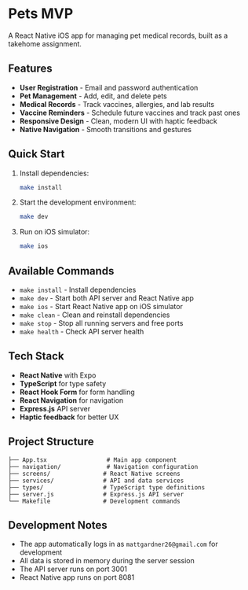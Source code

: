 # Pets MVP

A React Native iOS app for managing pet medical records, built as a takehome assignment.

## Features

- **User Registration** - Email and password authentication
- **Pet Management** - Add, edit, and delete pets
- **Medical Records** - Track vaccines, allergies, and lab results
- **Vaccine Reminders** - Schedule future vaccines and track past ones
- **Responsive Design** - Clean, modern UI with haptic feedback
- **Native Navigation** - Smooth transitions and gestures

## Quick Start

1. Install dependencies:
   ```bash
   make install
   ```

2. Start the development environment:
   ```bash
   make dev
   ```

3. Run on iOS simulator:
   ```bash
   make ios
   ```

## Available Commands

- `make install` - Install dependencies
- `make dev` - Start both API server and React Native app
- `make ios` - Start React Native app on iOS simulator
- `make clean` - Clean and reinstall dependencies
- `make stop` - Stop all running servers and free ports
- `make health` - Check API server health

## Tech Stack

- **React Native** with Expo
- **TypeScript** for type safety
- **React Hook Form** for form handling
- **React Navigation** for navigation
- **Express.js** API server
- **Haptic feedback** for better UX

## Project Structure

```
├── App.tsx                 # Main app component
├── navigation/             # Navigation configuration
├── screens/               # React Native screens
├── services/              # API and data services
├── types/                 # TypeScript type definitions
├── server.js              # Express.js API server
└── Makefile               # Development commands
```

## Development Notes

- The app automatically logs in as `mattgardner26@gmail.com` for development
- All data is stored in memory during the server session
- The API server runs on port 3001
- React Native app runs on port 8081
